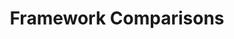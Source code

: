 ---
title: "Framework Comparisons"
description: "See how Aurelia's elegant syntax compares to other popular frameworks and libraries. This is just a basic comparison, but it should give you a good idea of how Aurelia compares to other frameworks and libraries."
url: "/comparisons/"
type: "comparisons"
comparisons:
  - title: "Conditional Rendering"
    description: "Conditional rendering allows you to render different content based on the state of your application."
    aurelia:
      title: "Aurelia"
      code: |
        <!-- Simple if binding -->
        <div if.bind="isVisible">Hello World</div>

        <!-- If/else rendering -->
        <div if.bind="isAuthenticated">
          Welcome back, ${username}!
        </div>
        <div else>
          Please log in
        </div>
    others:
      - framework: "React"
        code: |
          {/* Simple conditional */}
          {isVisible && <div>Hello World</div>}

          {/* If/else rendering */}
          {isAuthenticated ? (
            <div>Welcome back, {username}!</div>
          ) : (
            <div>Please log in</div>
          )}
      - framework: "Vue"
        code: |
          <!-- Simple v-if -->
          <div v-if="isVisible">Hello World</div>

          <!-- If/else rendering -->
          <div v-if="isAuthenticated">
            Welcome back, {{ username }}!
          </div>
          <div v-else>
            Please log in
          </div>
      - framework: "Angular"
        code: |
          <!-- Simple *ngIf -->
          <div *ngIf="isVisible">Hello World</div>

          <!-- If/else rendering -->
          <div *ngIf="isAuthenticated; else loginPrompt">
            Welcome back, {{ username }}!
          </div>
          <ng-template #loginPrompt>
            <div>Please log in</div>
          </ng-template>
      - framework: "Svelte"
        code: |
          <!-- Simple conditional -->
          {#if isVisible}
            <div>Hello World</div>
          {/if}

          <!-- If/else rendering -->
          {#if isAuthenticated}
            <div>Welcome back, {username}!</div>
          {:else}
            <div>Please log in</div>
          {/if}
  - title: "Two-way Binding"
    description: "Two-way binding allows you to bind a property to an input element and have the property update when the input changes."
    aurelia:
      title: "Aurelia"
      code: |
        <!-- Two-way binding -->
        <input type="text" value.bind="username">
        <p>Hello, ${username}!</p>
    others:
      - framework: "React"
        code: |
          {/* Two-way binding equivalent */}
          <input
            type="text"
            value={username}
            onChange={(e) => setUsername(e.target.value)}
          />
          <p>Hello, {username}!</p>
      - framework: "Vue"
        code: |
          <!-- Two-way binding -->
          <input type="text" v-model="username">
          <p>Hello, {{ username }}!</p>
      - framework: "Angular"
        code: |
          <!-- Two-way binding -->
          <input type="text" [(ngModel)]="username">
          <p>Hello, {{ username }}!</p>
      - framework: "Svelte"
        code: |
          <!-- Two-way binding -->
          <input type="text" bind:value={username}>
          <p>Hello, {username}!</p>
  - title: "List Rendering"
    description: "List rendering allows you to render a list of items."
    aurelia:
      title: "Aurelia"
      code: |
        <!-- List rendering with repeat.for -->
        <ul>
          <li repeat.for="item of items">${item}</li>
        </ul>
    others:
      - framework: "React"
        code: |
          {/* List rendering with map */}
          <ul>
            {items.map(item => (
              <li key={item}>{item}</li>
            ))}
          </ul>
      - framework: "Vue"
        code: |
          <!-- List rendering with v-for -->
          <ul>
            <li v-for="(item, index) in items" :key="item.id || index">
              {{ item }}
            </li>
          </ul>
      - framework: "Angular"
        code: |
          <!-- List rendering with *ngFor -->
          <ul>
            <li *ngFor="let item of items">{{ item }}</li>
          </ul>
      - framework: "Svelte"
        code: |
          <!-- List rendering with each block -->
          <ul>
            {#each items as item}
              <li>{item}</li>
            {/each}
          </ul>
  - title: "Event Handling"
    description: "Event handling allows you to handle events from the DOM."
    aurelia:
      title: "Aurelia"
      code: |
        <!-- Simple click event -->
        <button click.trigger="handleClick()">Click me</button>

        <!-- Event with parameter -->
        <button click.trigger="handleClick($event)">With Event</button>

        <!-- Key events -->
        <input keyup.trigger="handleKeyUp($event)">
    others:
      - framework: "React"
        code: |
          {/* Simple click event */}
          <button onClick={handleClick}>Click me</button>

          {/* Event with parameter */}
          <button onClick={(e) => handleClick(e)}>With Event</button>

          {/* Key events */}
          <input onKeyUp={(e) => handleKeyUp(e)} />
      - framework: "Vue"
        code: |
          <!-- Simple click event -->
          <button @click="handleClick">Click me</button>

          <!-- Event with parameter -->
          <button @click="handleClick($event)">With Event</button>

          <!-- Key events -->
          <input @keyup="handleKeyUp">
      - framework: "Angular"
        code: |
          <!-- Simple click event -->
          <button (click)="handleClick()">Click me</button>

          <!-- Event with parameter -->
          <button (click)="handleClick($event)">With Event</button>

          <!-- Key events -->
          <input (keyup)="handleKeyUp($event)">
      - framework: "Svelte"
        code: |
          <!-- Simple click event -->
          <button on:click={handleClick}>Click me</button>

          <!-- Event with parameter -->
          <button on:click={(e) => handleClick(e)}>With Event</button>

          <!-- Key events -->
          <input on:keyup={handleKeyUp}>

  - title: "Class & Style Binding"
    description: "Class and style binding allows you to bind classes and styles to an element."
    aurelia:
      title: "Aurelia"
      code: |
        <!-- Class binding -->
        <div class.bind="dynamicClass">Dynamic class</div>
        <div class="${condition ? 'active' : 'inactive'}">Conditional</div>

        <!-- Style binding -->
        <div style.bind="dynamicStyles">Dynamic styles</div>
        <div style="color: ${textColor}">Dynamic color</div>
    others:
      - framework: "React"
        code: |
          {/* Class binding */}
          <div className={dynamicClass}>Dynamic class</div>
          <div className={condition ? 'active' : 'inactive'}>Conditional</div>

          {/* Style binding */}
          <div style={dynamicStyles}>Dynamic styles</div>
          <div style={{ color: textColor }}>Dynamic color</div>
      - framework: "Vue"
        code: |
          <!-- Class binding -->
          <div :class="dynamicClass">Dynamic class</div>
          <div :class="{ active: isActive, 'text-danger': hasError }">
            Multiple classes
          </div>
          <div :class="[baseClass, condition ? 'active' : '']">
            Array syntax
          </div>

          <!-- Style binding -->
          <div :style="dynamicStyles">Dynamic styles</div>
          <div :style="{ color: textColor, fontSize: size + 'px' }">
            Dynamic color
          </div>
      - framework: "Angular"
        code: |
          <!-- Class binding -->
          <div [class]="dynamicClass">Dynamic class</div>
          <div [class.active]="condition">Conditional</div>

          <!-- Style binding -->
          <div [style]="dynamicStyles">Dynamic styles</div>
          <div [style.color]="textColor">Dynamic color</div>
      - framework: "Svelte"
        code: |
          <!-- Class binding -->
          <div class={dynamicClass}>Dynamic class</div>
          <div class:active={condition}>Conditional</div>

          <!-- Style binding -->
          <div style={dynamicStyles}>Dynamic styles</div>
          <div style:color={textColor}>Dynamic color</div>

  - title: "Component Creation"
    description: "Component creation allows you to create a new component."
    aurelia:
      title: "Aurelia"
      code: |
        // my-component.ts
        @customElement({
          name: 'my-component',
          template: `
            <h1>\${message}</h1>
            <button click.trigger="sayHello()">Greet</button>
          `
        })
        export class MyComponent {
          message = 'Hello World';
          
          @bindable name: string;
          
          sayHello() {
            console.log(`Hello ${this.name}!`);
          }
        }
    others:
      - framework: "React"
        code: |
          // MyComponent.jsx
          function MyComponent({ name }) {
            const [message] = useState('Hello World');
            
            const sayHello = () => {
              console.log(`Hello ${name}!`);
            };
            
            return (
              <>
                <h1>{message}</h1>
                <button onClick={sayHello}>Greet</button>
              </>
            );
          }
      - framework: "Vue"
        code: |
          <!-- MyComponent.vue -->
          <script setup lang="ts">
          interface Props {
            name: string
          }

          const props = defineProps<Props>()
          const message = ref('Hello World')
          
          function sayHello() {
            console.log(`Hello ${props.name}!`)
          }
          </script>

          <template>
            <h1>{{ message }}</h1>
            <button @click="sayHello">Greet</button>
          </template>
      - framework: "Angular"
        code: |
          // my-component.ts
          @Component({
            selector: 'app-my-component',
            template: `
              <h1>{{ message }}</h1>
              <button (click)="sayHello()">Greet</button>
            `
          })
          export class MyComponent {
            @Input() name: string;
            message = 'Hello World';
            
            sayHello() {
              console.log(`Hello ${this.name}!`);
            }
          }
      - framework: "Svelte"
        code: |
          <!-- MyComponent.svelte -->
          <script>
            export let name;
            let message = 'Hello World';
            
            function sayHello() {
              console.log(`Hello ${name}!`);
            }
          </script>

          <h1>{message}</h1>
          <button on:click={sayHello}>Greet</button>

  - title: "Computed Properties"
    description: "Computed properties are properties that are derived from other properties. They are cached and only re-evaluated when their dependencies change."
    aurelia:
      title: "Aurelia"
      code: |
        export class MyComponent {
          firstName = 'John';
          lastName = 'Doe';
          
          get fullName() {
            return `${this.firstName} ${this.lastName}`;
          }
        }

        <!-- Template -->
        <div>${fullName}</div>
    others:
      - framework: "React"
        code: |
          function MyComponent() {
            const [firstName, setFirstName] = useState('John');
            const [lastName, setLastName] = useState('Doe');
            
            const fullName = useMemo(() => 
              `${firstName} ${lastName}`, 
              [firstName, lastName]
            );
            
            return <div>{fullName}</div>;
          }
      - framework: "Vue"
        code: |
          <script setup lang="ts">
          const firstName = ref<string>('John')
          const lastName = ref<string>('Doe')
          
          const fullName = computed<string>(() => {
            return `${firstName.value} ${lastName.value}`
          })
          </script>

          <template>
            <div>{{ fullName }}</div>
          </template>
      - framework: "Angular"
        code: |
          export class MyComponent {
            firstName = 'John';
            lastName = 'Doe';
            
            get fullName() {
              return `${this.firstName} ${this.lastName}`;
            }
          }

          <!-- Template -->
          <div>{{ fullName }}</div>
      - framework: "Svelte"
        code: |
          <script>
            let firstName = 'John';
            let lastName = 'Doe';
            
            $: fullName = `${firstName} ${lastName}`;
          </script>

          <div>{fullName}</div>

  - title: "Template References"
    description: "Template references allow you to reference elements in the template from the component definition without needing to query the DOM."
    aurelia:
      title: "Aurelia"
      code: |
        <!-- Template reference -->
        <input ref="nameInput" type="text">
        <button click.trigger="focusInput()">Focus</button>

        // Component class
        export class MyComponent {
          nameInput: HTMLInputElement;
          
          focusInput() {
            this.nameInput.focus();
          }
        }
    others:
      - framework: "React"
        code: |
          function MyComponent() {
            const nameInput = useRef();
            
            const focusInput = () => {
              nameInput.current.focus();
            };
            
            return (
              <>
                <input ref={nameInput} type="text" />
                <button onClick={focusInput}>Focus</button>
              </>
            );
          }
      - framework: "Vue"
        code: |
          <script setup>
          const nameInput = ref(null)
          
          function focusInput() {
            nameInput.value.focus()
          }
          </script>

          <template>
            <input ref="nameInput" type="text">
            <button @click="focusInput">Focus</button>
          </template>
      - framework: "Angular"
        code: |
          <!-- Template -->
          <input #nameInput type="text">
          <button (click)="focusInput(nameInput)">Focus</button>

          // Component class
          export class MyComponent {
            focusInput(input: HTMLInputElement) {
              input.focus();
            }
          }
      - framework: "Svelte"
        code: |
          <script>
            let nameInput;
            
            function focusInput() {
              nameInput.focus();
            }
          </script>

          <input bind:this={nameInput} type="text">
          <button on:click={focusInput}>Focus</button>
---